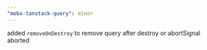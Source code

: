 ```yaml
---
"mobx-tanstack-query": minor
---
```


added `removeOnDestroy` to remove query after destroy or abortSignal aborted
